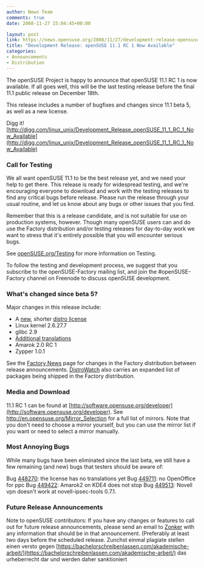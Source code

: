 ```yaml
---
author: News Team
comments: true
date: 2008-11-27 15:04:45+00:00

layout: post
link: https://news.opensuse.org/2008/11/27/development-release-opensuse-111-rc-1-now-available/
title: "Development Release: openSUSE 11.1 RC 1 Now Available"
categories:
- Announcements
- Distribution
---
```

The openSUSE Project is happy to announce that openSUSE 11.1 RC 1 is now available. If all goes well, this will be the last testing release before the final 11.1 public release on December 18th.

This release includes a number of bugfixes and changes since 11.1 beta 5, as well as a new license.

Digg it! [http://digg.com/linux_unix/Development_Release_openSUSE_11_1_RC_1_Now_Available](http://digg.com/linux_unix/Development_Release_openSUSE_11_1_RC_1_Now_Available)


### Call for Testing


We all want openSUSE 11.1 to be the best release yet, and we need your help to get there. This release is ready for widespread testing, and we're encouraging everyone to download and work with the testing releases to find any critical bugs before release. Please run the release through your usual routine, and let us know about any bugs or other issues that you find.

Remember that this is a release candidate, and is not suitable for use on production systems, however. Though many openSUSE users can and do use the Factory distribution and/or testing releases for day-to-day work we want to stress that it's entirely possible that you will encounter serious bugs.

See [openSUSE.org/Testing](http://openSUSE.org/Testing) for more information on Testing.

To follow the testing and development process, we suggest that you subscribe to the openSUSE-Factory mailing list, and join the #openSUSE-Factory channel on Freenode to discuss openSUSE development.


### What's changed since beta 5?


Major changes in this release include:

* A [new](http://zonker.opensuse.org/2008/11/26/opensuse-sports-a-new-license-ding-dong-the-eulas-dead/), shorter [distro license](http://en.opensuse.org/OpenSUSE_EULA)
* Linux kernel 2.6.27.7
* glibc 2.9
* [Additional translations](http://i18n.opensuse.org/stats/trunk/toplist.php)
* Amarok 2.0 RC 1
* Zypper 1.0.1

See the [Factory News](http://en.opensuse.org/Factory/News) page for changes in the Factory distribution between release announcements. [DistroWatch](http://distrowatch.com/table.php?distribution=suse) also carries an expanded list of packages being shipped in the Factory distribution.


### Media and Download


11.1 RC 1 can be found at [http://software.opensuse.org/developer](http://software.opensuse.org/developer). See http://en.opensuse.org/Mirror_Selection for a full list of mirrors. Note that you don't need to choose a mirror yourself, but you can use the mirror list if you want or need to select a mirror manually.


### Most Annoying Bugs


While many bugs have been eliminated since the last beta, we still have a few remaining (and new) bugs that testers should be aware of:

Bug [448270](https://bugzilla.novell.com/show_bug.cgi?id=448270): the license has no translations yet
Bug [449711](https://bugzilla.novell.com/show_bug.cgi?id=449711): no OpenOffice for ppc
Bug [449422](https://bugzilla.novell.com/show_bug.cgi?id=449422): Amarok2 on KDE4 does not stop
Bug [449513](https://bugzilla.novell.com/show_bug.cgi?id=449513): Novell vpn doesn't work at novell-ipsec-tools 0.7.1.


### Future Release Announcements


Note to openSUSE contributors: If you have any changes or features to call out for future release announcements, please send an email to [Zonker](mailto:zonker@opensuse.org) with any information that should be in that announcement. (Preferably at least two days before the scheduled release. Zunchst einmal plagiate stellen einen versto gegen [https://bachelorschreibenlassen.com/akademische-arbeit/](https://bachelorschreibenlassen.com/akademische-arbeit/) das urheberrecht dar und werden daher sanktioniert		
